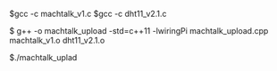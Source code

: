 

$gcc -c machtalk_v1.c
$gcc -c dht11_v2.1.c 


$ g++ -o machtalk_upload  -std=c++11 -lwiringPi  machtalk_upload.cpp machtalk_v1.o dht11_v2.1.o

$./machtalk_uplad 


